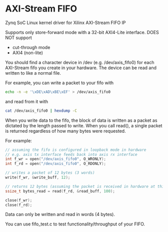 # AXI-Stream FIFO
Zynq SoC Linux kernel driver for Xilinx AXI-Stream FIFO IP

Supports only store-forward mode with a 32-bit AXI4-Lite interface. DOES NOT support
- cut-through mode
- AXI4 (non-lite)

You should find a character device in /dev (e.g. /dev/axis_fifo0) for each AXI-Stream fifo you create in your hardware. The device can be read and written to like a normal file.

For example, you can write a packet to your fifo with
```bash
echo -n -e '\xDE\xAD\xBE\xEF' > /dev/axis_fifo0
```
and read from it with
```bash
cat /dev/axis_fifo0 | hexdump -C
```

When you write data to the fifo, the block of data is written as a packet as dictated by the length passed to write. When you call read(), a single packet is returned regardless of how many bytes were requested.

For example:
```c
// assuming the fifo is configured in loopback mode in hardware
// e.g. axis tx interface feeds back into axis rx interface
int f_wr = open("/dev/axis_fifo0", O_WRONLY);
int f_rd = open("/dev/axis_fifo0", O_RDONLY);

// writes a packet of 12 bytes (3 words)
write(f_wr, &write_buff, 12);

// returns 12 bytes (assuming the packet is received in hardware at this point)
ssize_t bytes_read = read(f_rd, &read_buff, 100);

close(f_wr);
close(f_rd);
```

Data can only be written and read in words (4 bytes).

You can use fifo_test.c to test functionality/throughput of your FIFO.